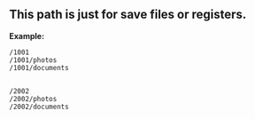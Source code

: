 
## This path is just for save files or registers.

**Example:**

	/1001
	/1001/photos
	/1001/documents


	/2002
	/2002/photos
	/2002/documents